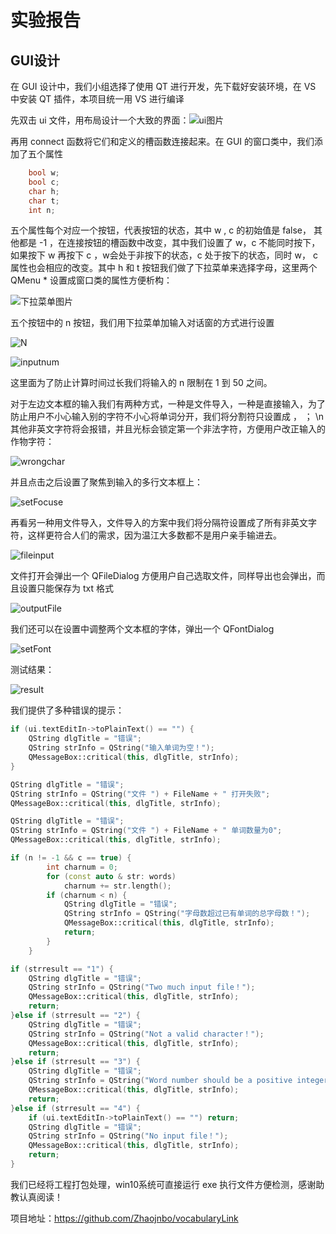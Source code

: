 # 实验报告

## GUI设计

在 GUI 设计中，我们小组选择了使用 QT 进行开发，先下载好安装环境，在 VS 中安装 QT 插件，本项目统一用 VS 进行编译

先双击 ui 文件，用布局设计一个大致的界面：![ui图片](./pictures/ui.jpg)

再用 connect 函数将它们和定义的槽函数连接起来。在 GUI 的窗口类中，我们添加了五个属性

```c++
	bool w;
	bool c;
	char h;
	char t;
	int n;
```

五个属性每个对应一个按钮，代表按钮的状态，其中 w , c 的初始值是 false， 其他都是 -1 ，在连接按钮的槽函数中改变，其中我们设置了 w，c 不能同时按下，如果按下 w 再按下 c ，w会处于非按下的状态，c 处于按下的状态，同时 w， c 属性也会相应的改变。其中 h 和 t 按钮我们做了下拉菜单来选择字母，这里两个 QMenu * 设置成窗口类的属性方便析构：

![下拉菜单图片](./pictures/menu.jpg)

五个按钮中的 n 按钮，我们用下拉菜单加输入对话窗的方式进行设置

![N](./pictures/N.jpg)

![inputnum](./pictures/inputnum.jpg)

这里面为了防止计算时间过长我们将输入的 n 限制在 1 到 50 之间。

对于左边文本框的输入我们有两种方式，一种是文件导入，一种是直接输入，为了防止用户不小心输入别的字符不小心将单词分开，我们将分割符只设置成 ， ； \n 其他非英文字符将会报错，并且光标会锁定第一个非法字符，方便用户改正输入的作物字符：

![wrongchar](./pictures/wrongchar.jpg)

并且点击之后设置了聚焦到输入的多行文本框上：

![setFocuse](./pictures/setFocuse.jpg)

再看另一种用文件导入，文件导入的方案中我们将分隔符设置成了所有非英文字符，这样更符合人们的需求，因为温江大多数都不是用户亲手输进去。

![fileinput](./pictures/fileinput.jpg)

文件打开会弹出一个 QFileDialog 方便用户自己选取文件，同样导出也会弹出，而且设置只能保存为 txt 格式

![outputFile](./pictures/outputFile.jpg)

我们还可以在设置中调整两个文本框的字体，弹出一个 QFontDialog

![setFont](./pictures/setFont.jpg)

测试结果：

![result](./pictures/result.jpg)

我们提供了多种错误的提示：

```c++
if (ui.textEditIn->toPlainText() == "") {
	QString dlgTitle = "错误";
	QString strInfo = QString("输入单词为空！");
	QMessageBox::critical(this, dlgTitle, strInfo);
}

QString dlgTitle = "错误";
QString strInfo = QString("文件 ") + FileName + " 打开失败";
QMessageBox::critical(this, dlgTitle, strInfo);

QString dlgTitle = "错误";
QString strInfo = QString("文件 ") + FileName + " 单词数量为0";
QMessageBox::critical(this, dlgTitle, strInfo);

if (n != -1 && c == true) {
		int charnum = 0;
		for (const auto & str: words)
			charnum += str.length();
		if (charnum < n) {
			QString dlgTitle = "错误";
			QString strInfo = QString("字母数超过已有单词的总字母数！");
			QMessageBox::critical(this, dlgTitle, strInfo);
			return;
		}
	}

if (strresult == "1") {
	QString dlgTitle = "错误";
	QString strInfo = QString("Two much input file！");
	QMessageBox::critical(this, dlgTitle, strInfo);
	return;
}else if (strresult == "2") {
	QString dlgTitle = "错误";
	QString strInfo = QString("Not a valid character！");
	QMessageBox::critical(this, dlgTitle, strInfo);
	return;
}else if (strresult == "3") {
	QString dlgTitle = "错误";
	QString strInfo = QString("Word number should be a positive integer！");
	QMessageBox::critical(this, dlgTitle, strInfo);
	return;
}else if (strresult == "4") {
	if (ui.textEditIn->toPlainText() == "") return;
	QString dlgTitle = "错误";
	QString strInfo = QString("No input file！");
	QMessageBox::critical(this, dlgTitle, strInfo);
	return;
}
```

我们已经将工程打包处理，win10系统可直接运行 exe 执行文件方便检测，感谢助教认真阅读！

项目地址：https://github.com/Zhaojnbo/vocabularyLink